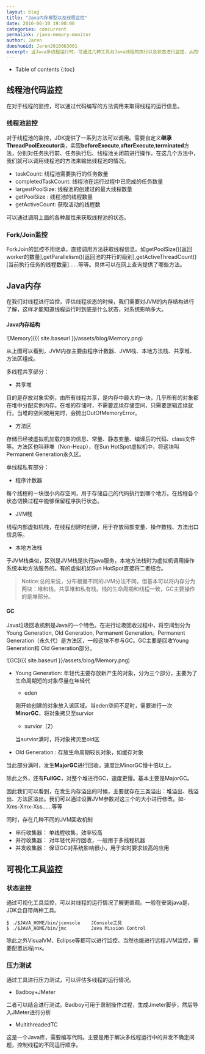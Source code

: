 ```yaml
---
layout: blog
title: "Java内存模型以及线程监控"
date: 2016-06-30 19:00:00
categories: concurrent
permalink: /java-memory-monitor
author: Jaren
duoshuoid: Jaren2016063001
excerpt: 当Java多线程运行时，可通过几种工具对Java线程的执行以及状态进行监控，从而帮助优化程序
---
```


* Table of contents
{:toc}


## 线程池代码监控
 
 在对于线程的监控，可以通过代码编写的方法调用来取得线程的运行信息。
 
### 线程池监控
 
对于线程池的监控，JDK提供了一系列方法可以调用。需要自定义**继承ThreadPoolExecutor**类，实现**beforeExecute**,**afterExecute**,**terminated**方法，分别对任务执行前、任务执行后、线程池关闭前进行操作。在这几个方法中，我们就可以调用线程池的方法来输出线程池的情况。



* taskCount: 线程池需要执行的任务数量
* completedTaskCount: 线程池在运行过程中已完成的任务数量
* largestPoolSize: 线程池的创建过的最大线程数量
* getPoolSize : 线程池的线程数量
* getActiveCount: 获取活动的线程数

可以通过调用上面的各种属性来获取线程池的状态。

### Fork/Join监控

ForkJoin的监控不用继承，直接调用方法获取线程信息。如getPoolSize()[返回worker的数量],getParallelism()[返回池的并行的级别],getActiveThreadCount()[当前执行任务的线程数量]……等等。具体可以在网上查询提供了哪些方法。

 
## Java内存

在我们对线程进行监控，评估线程状态的时候，我们需要对JVM的内存结构进行了解，这样才能知道线程运行时到底是什么状态，对系统影响多大。

#### Java内存结构

![Memory]({{ site.baseurl }}/assets/blog/Memory.png)

从上图可以看到，JVM内存主要由程序计数器、JVM栈、本地方法栈、共享堆、方法区组成。

多线程共享部分：

* 共享堆

目的是存放对象实例，由所有线程共享，是内存中最大的一块，几乎所有的对象都在堆中分配实例内存。在堆的存储时，不需要连续存储空间，只需要逻辑连续就行。当堆的空间被用完时，会抛出OutOfMemoryError。

* 方法区

存储已经被虚拟机加载的类的信息、常量、静态变量、编译后的代码、class文件等。方法区也叫非堆（Non-Heap），在Sun HotSpot虚拟机中，将这块叫Permanent Generation永久区。


单线程私有部分：

* 程序计数器

每个线程的一块很小内存空间，用于存储自己的代码执行到哪个地方。在线程各个状态切换过程中能够保留程序执行状态。

* JVM栈

线程内部虚拟机栈，在线程创建时创建，用于存放局部变量、操作数栈、方法出口信息等。

* 本地方法栈

于JVM栈类似，区别是JVM栈是执行java服务，本地方法栈时为虚拟机调用操作系统本地方法服务的。有的虚拟机如Sun HotSpot直接将二者结合。

>Notice:总的来说，分布根据不同的JVM分法不同，但基本可以将内存分为两块：堆和栈。共享堆和私有栈。栈的生命周期和线程一致，GC主要操作的是堆部分。

#### GC

Java垃圾回收机制是Java的一个特色。在进行垃圾回收过程中，将空间划分为Young Generation, Old Generation, Permanent Generation。Permanent Generation（永久代）是方法区，一般这块不参与GC。GC主要是回收Young Generation和 Old Generation部分。


![GC]({{ site.baseurl }}/assets/blog/Memory.png)

* Young Generation:  年轻代主要存放新产生的对象，分为三个部分，主要为了生命周期短的对象尽量在年轻代

	* eden
	
	刚开始创建的对象放入该区域。当eden空间不足时，需要进行一次**MinorGC**，将对象拷贝至survior
	
	* survior（2）
	
	当survior满时，将对象拷贝至old区

* Old Generation : 存放生命周期较长对象，如缓存对象

当此部分满时，发生**MajorGC**进行回收，速度比MinorGC慢十倍以上。

除此之外，还有**FullGC**，对整个堆进行GC，速度更慢。基本主要是MajorGC。


因此我们可以看到，在发生内存溢出的时候，主要就存在三类溢出：堆溢出、栈溢出、方法区溢出。我们可以通过设置JVM参数对这三个的大小进行修改。如-Xms\-Xmx\-Xss……等等

同时，存在几种不同的JVM回收机制

* 串行收集器： 单线程收集，效率较高
* 并行收集器： 对年轻代并行回收，一般用于多线程机器
* 并发收集器： 保证GC对系统影响很小，用于实时要求较高的应用

## 可视化工具监控

###  状态监控

通过可视化工具监控，可以对线程的运行情况了解更直观。一般在安装java是，JDK会自带两种工具。

~~~
$ ./$JAVA_HOME/bin/jconsole    JConsole工具
$ ./$JAVA_HOME/bin/jmc         Java Mission Control
~~~

除此之外VisualVM、Eclipse等都可以进行监控。当然也能进行远程JVM监控，需要配置远程jmx。

### 压力测试

通过工具进行压力测试，可以评估多线程的运行情况。

* Badboy+JMeter

二者可以结合进行测试。Badboy可用于录制操作过程，生成Jmeter脚步，然后导入JMeter进行分析

* MultithreadedTC

这是一个Java库，需要编写代码。主要是用于解决多线程运行中的并发不确定问题，控制线程的不同运行顺序。











	
 
